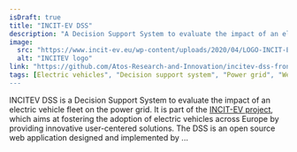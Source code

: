 ```yaml
---
isDraft: true
title: "INCIT-EV DSS"
description: "A Decision Support System to evaluate the impact of an electric vehicle fleet on the power grid"
image:
  src: "https://www.incit-ev.eu/wp-content/uploads/2020/04/LOGO-INCIT-EV_trans-e1587995833448.png"
  alt: "INCITEV logo"
link: "https://github.com/Atos-Research-and-Innovation/incitev-dss-frontend"
tags: [Electric vehicles", "Decision support system", "Power grid", "Web development", "Next.js"]
---
```


INCITEV DSS is a Decision Support System to evaluate the impact of an electric vehicle fleet on the power grid. It is part of the [INCIT-EV project](https://www.incit-ev.eu/), which aims at fostering the adoption of electric vehicles across Europe by providing innovative user-centered solutions. The DSS is an open source web application designed and implemented by ...
